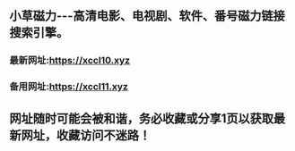 ## **小草磁力---高清电影、电视剧、软件、番号磁力链接搜索引擎。**
### 最新网址:<a href="https://xccl10.xyz" target="_blank">https://xccl10.xyz</a>
### 备用网址:<a href="https://xccl1.xyz" target="_blank">https://xccl11.xyz</a>
## 网址随时可能会被和谐，务必收藏或分享1页以获取最新网址，收藏访问不迷路！
